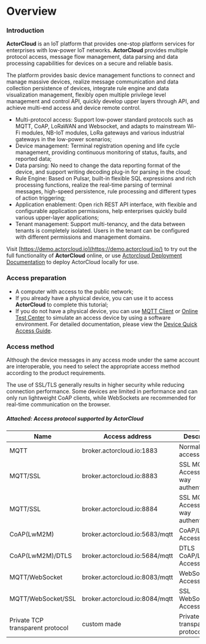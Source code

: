 # Overview

### Introduction

**ActorCloud** is an IoT platform that provides one-stop platform services for enterprises with low-power IoT networks. **ActorCloud** provides multiple protocol access, message flow management, data parsing and data processing capabilities for devices on a secure and reliable basis.

The platform provides basic device management functions to connect and manage massive devices, realize message communication and data collection persistence of devices, integrate rule engine and data visualization management, flexibly open multiple privilege level management and control API,  quickly develop upper layers through API, and achieve multi-end access and device remote control.

- Multi-protocol access: Support low-power standard protocols such as MQTT, CoAP, LoRaWAN and Websocket, and adapts to mainstream Wi-Fi modules, NB-IoT modules, LoRa gateways and various industrial gateways in the  low-power scenarios;
- Device management: Terminal registration opening and life cycle management, providing continuous monitoring of status, faults, and reported data;
- Data parsing: No need to change the data reporting format of the device, and support writing decoding plug-in for parsing in the cloud;
- Rule Engine: Based on Pulsar, built-in flexible SQL expressions and rich processing functions, realize the real-time parsing of terminal messages, high-speed persistence, rule processing and different types of action triggering;
- Application enablement: Open rich REST API interface, with flexible and configurable application permissions, help enterprises quickly build various upper-layer applications;
- Tenant management: Support multi-tenancy, and the data between tenants is completely isolated. Users in the tenant can be configured with different permissions and management domains.

Visit [https://demo.actorcloud.io](https://demo.actorcloud.io/) to try out the full functionality of **ActorCloud** online, or use [Actorcloud Deployment Documentation](./installation/base.md)  to deploy ActorCloud locally for use.

### Access preparation

- A computer with access to the public network;
- If you already have a physical device, you can use it to access **ActorCloud** to complete this tutorial;
- If you do not have a physical device, you can use [MQTT Client](https://developer.emqx.io/sdk_tools?category=MQTT_Clients) or [Online Test Center](https://demo.actorcloud.io/mqtt_client)  to simulate an access device by using a software environment. For detailed documentation, please view the [Device Quick Access Guide](./access_guide/notice.md).

### Access method

Although the device messages in any access mode under the same account are interoperable, you need to select the appropriate access method according to the product requirements.

The use of SSL/TLS generally results in higher security while reducing connection performance. Some devices are limited in performance and can only run lightweight CoAP clients, while WebSockets are recommended for real-time communication on the browser.

##### Attached:  Access protocol supported by ActorCloud

| Name                             | Access address                 | Description                              |
| -------------------------------- | ------------------------------ | ---------------------------------------- |
| MQTT                             | broker.actorcloud.io:1883      | Normal MQTT access                       |
| MQTT/SSL                         | broker.actorcloud.io:8883      | SSL MQTT Access (one-way authentication) |
| MQTT/SSL                         | broker.actorcloud.io:8884      | SSL MQTT Access (two-way authentication) |
| CoAP(LwM2M)                      | broker.actorcloud.io:5683/mqtt | CoAP/LwM2M Access                        |
| CoAP(LwM2M)/DTLS                 | broker.actorcloud.io:5684/mqtt | DTLS CoAP/LwM2M Access                   |
| MQTT/WebSocket                   | broker.actorcloud.io:8083/mqtt | WebSocket Access                         |
| MQTT/WebSocket/SSL               | broker.actorcloud.io:8084/mqtt | SSL WebSocket Access                     |
| Private TCP transparent protocol | custom made                    | Private TCP transparent protocol         |
